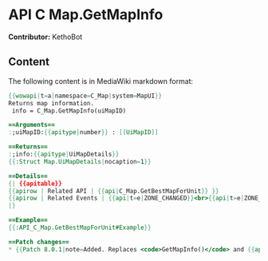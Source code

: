 # API C Map.GetMapInfo

**Contributor:** KethoBot

## Content

The following content is in MediaWiki markdown format:

```mediawiki
{{wowapi|t=a|namespace=C_Map|system=MapUI}}
Returns map information.
 info = C_Map.GetMapInfo(uiMapID)

==Arguments==
:;uiMapID:{{apitype|number}} : [[UiMapID]]

==Returns==
:;info:{{apitype|UiMapDetails}}
{{:Struct Map.UiMapDetails|nocaption=1}}

==Details==
{| {{apitable}}
{{apirow | Related API | {{api|C_Map.GetBestMapForUnit}} }}
{{apirow | Related Events | {{api|t=e|ZONE_CHANGED}}<br>{{api|t=e|ZONE_CHANGED_NEW_AREA}} }}
|}

==Example==
{{:API_C_Map.GetBestMapForUnit#Example}}

==Patch changes==
* {{Patch 8.0.1|note=Added. Replaces <code>GetMapInfo()</code> and {{api|GetMapNameByID}}()}}
```